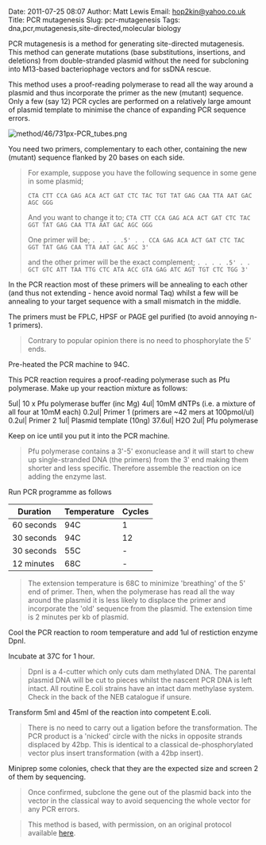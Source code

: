 Date: 2011-07-25 08:07
Author: Matt Lewis
Email: hop2kin@yahoo.co.uk
Title: PCR mutagenesis
Slug: pcr-mutagenesis
Tags: dna,pcr,mutagenesis,site-directed,molecular biology

PCR mutagenesis is a method for generating site-directed mutagenesis. This method can generate mutations (base substitutions, insertions, and deletions) from double-stranded plasmid without the need for subcloning into M13-based bacteriophage vectors and for ssDNA rescue. 

This method uses a proof-reading polymerase to read all the way around a plasmid and thus incorporate the primer as the new (mutant) sequence. Only a few (say 12) PCR cycles are performed on a relatively large amount of plasmid template to minimise the chance of expanding PCR sequence errors. 


![method/46/731px-PCR_tubes.png](/static/images/method/46/731px-PCR_tubes.png)








You need two primers, complementary to each other, containing the new (mutant) sequence flanked by 20 bases on each side.


>For example, suppose you have the following sequence in some gene in some plasmid;
>
>`CTA CTT CCA GAG ACA ACT GAT CTC TAC TGT TAT GAG CAA TTA AAT GAC AGC GGG`
>
>And you want to change it to;
>`CTA CTT CCA GAG ACA ACT GAT CTC TAC GGT TAT GAG CAA TTA AAT GAC AGC GGG`
>
>One primer will be;
>`. . . . .5' . . CCA GAG ACA ACT GAT CTC TAC GGT TAT GAG CAA TTA AAT GAC AGC 3'`
>
>and the other primer will be the exact complement;
>`. . . . .5' . . GCT GTC ATT TAA TTG CTC ATA ACC GTA GAG ATC AGT TGT CTC TGG 3'`


In the PCR reaction most of these primers will be annealing to each other (and thus not extending - hence avoid normal Taq) whilst a few will be annealing to your target sequence with a small mismatch in the middle.

The primers must be FPLC, HPSF or PAGE gel purified (to avoid annoying n-1 primers).


>Contrary to popular opinion there is no need to phosphorylate the 5' ends.


Pre-heated the PCR machine to 94C.



This PCR reaction requires a proof-reading polymerase such as Pfu polymerase.  Make up your reaction mixture as follows:

5ul| 10 x Pfu polymerase buffer (inc Mg)
4ul| 10mM dNTPs (i.e. a mixture of all four at 10mM each)
0.2ul| Primer 1 (primers are ~42 mers at 100pmol/ul)
0.2ul| Primer 2
1ul| Plasmid template (10ng)
37.6ul| H2O
2ul| Pfu polymerase 

Keep on ice until you put it into the PCR machine.



>Pfu polymerase contains a 3'-5' exonuclease and it will start to chew up single-stranded DNA (the primers) from the 3' end making them shorter and less specific. Therefore assemble the reaction on ice adding the enzyme last. 
>


Run PCR programme as follows

Duration|Temperature|Cycles
-|-|-
60 seconds|94C|1
30 seconds|94C|12
30 seconds|55C|-
12 minutes|68C|-



> The extension temperature is 68C to minimize 'breathing' of the 5' end of primer. Then, when the polymerase has read all the way around the plasmid it is less likely to displace the primer and incorporate the 'old' sequence from the plasmid. The extension time is 2 minutes per kb of plasmid.


Cool the PCR reaction to room temperature and add 1ul of restiction enzyme DpnI. 



Incubate at 37C for 1 hour. 


>DpnI is a 4-cutter which only cuts dam methylated DNA. The parental plasmid DNA will be cut to pieces whilst the nascent PCR DNA is left intact. All routine E.coli strains have an intact dam methylase system. Check in the back of the NEB catalogue if unsure. 


Transform 5ml and 45ml of the reaction into competent E.coli.


>There is no need to carry out a ligation before the transformation. The PCR product is a 'nicked' circle with the nicks in opposite strands displaced by 42bp. This is identical to a classical de-phosphorylated vector plus insert transformation (with a 42bp insert). 


Miniprep some colonies, check that they are the expected size and screen 2 of them by sequencing. 


>Once confirmed, subclone the gene out of the plasmid back into the vector in the classical way to avoid sequencing the whole vector for any PCR errors.






>This method is based, with permission, on an original protocol available [here](http://methodbook.net/pcr/pcrmut.html).

